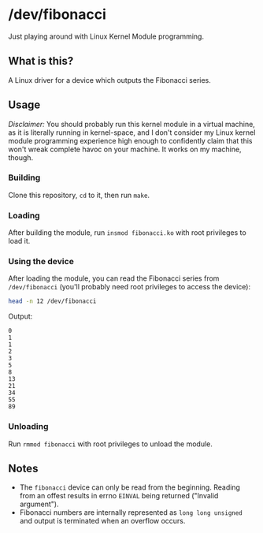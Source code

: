 # /dev/fibonacci

Just playing around with Linux Kernel Module programming.

## What is this?

A Linux driver for a device which outputs the Fibonacci series.

## Usage

*Disclaimer:* You should probably run this kernel module in a virtual machine,
as it is literally running in kernel-space, and I don't consider my Linux kernel
module programming experience high enough to confidently claim that this won't
wreak complete havoc on your machine. It works on my machine, though.

### Building

Clone this repository, `cd` to it, then run `make`.

### Loading

After building the module, run `insmod fibonacci.ko` with root privileges to
load it.

### Using the device

After loading the module, you can read the Fibonacci series from
`/dev/fibonacci` (you'll probably need root privileges to access the device):

```sh
head -n 12 /dev/fibonacci
```

Output:

```
0
1
1
2
3
5
8
13
21
34
55
89
```

### Unloading

Run `rmmod fibonacci` with root privileges to unload the module.

## Notes

- The `fibonacci` device can only be read from the beginning. Reading from an
  offest results in errno `EINVAL` being returned ("Invalid argument").
- Fibonacci numbers are internally represented as `long long unsigned` and
  output is terminated when an overflow occurs.
